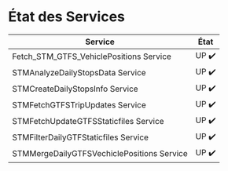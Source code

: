 # État des Services

| Service                                   | État                  |
| ----------------------------------------- | --------------------- |
| Fetch_STM_GTFS_VehiclePositions Service   | UP :heavy_check_mark: | 
| STMAnalyzeDailyStopsData Service          | UP :heavy_check_mark: | 
| STMCreateDailyStopsInfo Service           | UP :heavy_check_mark: | 
| STMFetchGTFSTripUpdates Service           | UP :heavy_check_mark: | 
| STMFetchUpdateGTFSStaticfiles Service     | UP :heavy_check_mark: | 
| STMFilterDailyGTFStaticfiles Service      | UP :heavy_check_mark: | 
| STMMergeDailyGTFSVechiclePositions Service| UP :heavy_check_mark: | 
